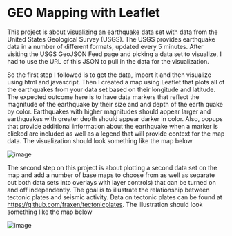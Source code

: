 # GEO Mapping with Leaflet

This project is about visualizing an earthquake data set with data from the United States Geological Survey (USGS).
The USGS provides earthquake data in a number of different formats, updated every 5 minutes. 
After visiting the USGS GeoJSON Feed page and picking a data set to visualize, I had to use the URL of this JSON to pull in the data for the visualization.

 So the first step I followed is to get the data, import it and then visualize using html and javascript. Then I created a map using Leaflet that plots all of the earthquakes from your data set based on their longitude and latitude. The expected outcome here is to have data markers that reflect the magnitude of the earthquake by their size and and depth of the earth quake by color. Earthquakes with higher magnitudes should appear larger and earthquakes with greater depth should appear darker in color. Also, popups that provide additional information about the earthquake when a marker is clicked are included as well as a legend that will provide context for the map data.
The visualization should look something like the map below

![image](https://user-images.githubusercontent.com/75787486/124520431-7f0ac580-ddba-11eb-8a55-34ef44d44c6f.png)

The second step on this project is about plotting a second data set on the map and add a number of base maps to choose from as well as separate out both data sets into overlays  with layer controls) that can be turned on and off independently. The goal is to illustrate the relationship between tectonic plates and seismic activity. Data on tectonic plates can be found at https://github.com/fraxen/tectonicplates.
The illustration should look something like the map below

![image](https://user-images.githubusercontent.com/75787486/124520651-0bb58380-ddbb-11eb-9c0a-65fdad40101d.png)

